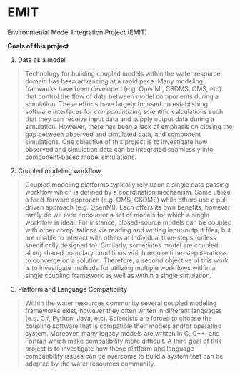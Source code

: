 EMIT
====

Environmental Model Integration Project (EMIT)

**Goals of this project**

1. Data as a model
> Technology for building coupled models within the water resource domain has been advancing at a rapid pace.  Many modeling framworks have been developed (e.g. OpenMI, CSDMS, OMS, etc) that control the flow of data between model components during a simulation.  These efforts have largely focused on establishing software interfaces for *componentizing* scientific calculations such that they can receive input data and supply output data during a simulation.  However, there has been a lack of emphasis on closing the gap between observed and simulated data, and component simulations.  One objective of this project is to investigate how observed and simulation data can be integrated seamlessly into component-based model simulations.  

2. Coupled modeling workflow
> Coupled modeling platforms typically rely upon a single data passing workflow which is defined by a coordination mechanism.  Some utilize a feed-forward approach (e.g. OMS, CSDMS) while others use a pull driven approach (e.g. OpenMI).  Each offers its own benefits, however rarely do we ever encounter a set of models for which a single workflow is ideal. For instance, closed-source models can be coupled with other computations via reading and writing input/output files, but are unable to interact with others at individual time-steps (unless specifically designed to).  Similarly, sometimes model are coupled along shared boundary conditions which require time-step iterations to converge on a solution.  Therefore, a second objective of this work is to investigate methods for utilizing multiple workflows within a single coupling framework as well as within a single simulation. 

3. Platform and Language Compatibility
> Within the water resources community several coupled modeling frameworks exist, however they often writen in different languages (e.g. C#, Python, Java, etc).  Scientists are forced to choose the coupling software that is compatible their models and/or operating system.  Moreover, many legacy models are written in C, C++, and Fortran which make compatibility more difficult.  A third goal of this project is to investigate how these platform and language compatibility issues can be overcome to build a system that can be adopted by the water resources community.  
